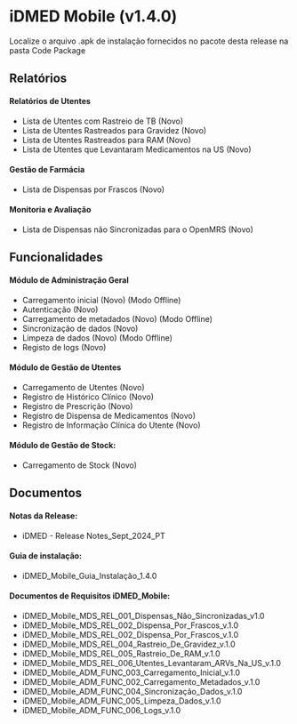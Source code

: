 # iDMED Mobile (v1.4.0)
Localize o arquivo .apk de instalação fornecidos no pacote desta release na pasta Code Package
## Relatórios 

#### Relatórios de Utentes
- Lista de Utentes com Rastreio de TB (Novo)
- Lista de Utentes Rastreados para Gravidez (Novo)
- Lista de Utentes Rastreados para RAM (Novo)
- Lista de Utentes que Levantaram Medicamentos na US (Novo)

#### Gestão de Farmácia
- Lista de Dispensas por Frascos (Novo)

#### Monitoria e Avaliação
- Lista de Dispensas não Sincronizadas para o OpenMRS (Novo)

## Funcionalidades 

#### Módulo de Administração Geral
- Carregamento inicial (Novo) (Modo Offline)
- Autenticação (Novo)
- Carregamento de metadados (Novo) (Modo Offline)
- Sincronização de dados (Novo)
- Limpeza de dados (Novo) (Modo Offline)
- Registo de logs (Novo) 

#### Módulo de Gestão de Utentes
- Carregamento de Utentes (Novo)
- Registro de Histórico Clínico (Novo)
- Registro de Prescrição (Novo)
- Registro de Dispensa de Medicamentos (Novo)
- Registro de Informação Clínica do Utente (Novo)

#### Módulo de Gestão de Stock:
- Carregamento de Stock (Novo)

## Documentos 

#### Notas da Release:
- iDMED - Release Notes_Sept_2024_PT
#### Guia de instalação:
- iDMED_Mobile_Guia_Instalação_1.4.0
#### Documentos de Requisitos iDMED_Mobile:
- iDMED_Mobile_MDS_REL_001_Dispensas_Não_Sincronizadas_v1.0
- iDMED_Mobile_MDS_REL_002_Dispensa_Por_Frascos_v.1.0
- iDMED_Mobile_MDS_REL_002_Dispensa_Por_Frascos_v.1.0
- iDMED_Mobile_MDS_REL_004_Rastreio_De_Gravidez_v.1.0
- iDMED_Mobile_MDS_REL_005_Rastreio_De_RAM_v.1.0
- iDMED_Mobile_MDS_REL_006_Utentes_Levantaram_ARVs_Na_US_v.1.0
- iDMED_Mobile_ADM_FUNC_003_Carregamento_Inicial_v.1.0
- iDMED_Mobile_ADM_FUNC_002_Carregamento_Metadados_v.1.0
- iDMED_Mobile_ADM_FUNC_004_Sincronização_Dados_v.1.0
- iDMED_Mobile_ADM_FUNC_005_Limpeza_Dados_v.1.0
- iDMED_Mobile_ADM_FUNC_006_Logs_v.1.0
